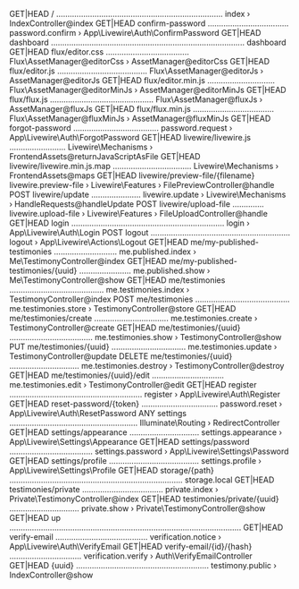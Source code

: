 GET|HEAD / .......................................................................... index › IndexController@index
GET|HEAD confirm-password .................................... password.confirm › App\Livewire\Auth\ConfirmPassword
GET|HEAD dashboard ...................................................................................... dashboard
GET|HEAD flux/editor.css ..................................... Flux\AssetManager@editorCss › AssetManager@editorCss
GET|HEAD flux/editor.js ........................................ Flux\AssetManager@editorJs › AssetManager@editorJs
GET|HEAD flux/editor.min.js .............................. Flux\AssetManager@editorMinJs › AssetManager@editorMinJs
GET|HEAD flux/flux.js .............................................. Flux\AssetManager@fluxJs › AssetManager@fluxJs
GET|HEAD flux/flux.min.js .................................... Flux\AssetManager@fluxMinJs › AssetManager@fluxMinJs
GET|HEAD forgot-password ...................................... password.request › App\Livewire\Auth\ForgotPassword
GET|HEAD livewire/livewire.js ......................... Livewire\Mechanisms › FrontendAssets@returnJavaScriptAsFile
GET|HEAD livewire/livewire.min.js.map ................................... Livewire\Mechanisms › FrontendAssets@maps
GET|HEAD livewire/preview-file/{filename} livewire.preview-file › Livewire\Features › FilePreviewController@handle
POST livewire/update ...................... livewire.update › Livewire\Mechanisms › HandleRequests@handleUpdate
POST livewire/upload-file .............. livewire.upload-file › Livewire\Features › FileUploadController@handle
GET|HEAD login .................................................................... login › App\Livewire\Auth\Login
POST logout .............................................................. logout › App\Livewire\Actions\Logout
GET|HEAD me/my-published-testimonies ............................ me.published.index › Me\TestimonyController@index
GET|HEAD me/my-published-testimonies/{uuid} ....................... me.published.show › Me\TestimonyController@show
GET|HEAD me/testimonies .......................................... me.testimonies.index › TestimonyController@index
POST me/testimonies .......................................... me.testimonies.store › TestimonyController@store
GET|HEAD me/testimonies/create ................................. me.testimonies.create › TestimonyController@create
GET|HEAD me/testimonies/{uuid} ..................................... me.testimonies.show › TestimonyController@show
PUT me/testimonies/{uuid} ................................. me.testimonies.update › TestimonyController@update
DELETE me/testimonies/{uuid} ............................... me.testimonies.destroy › TestimonyController@destroy
GET|HEAD me/testimonies/{uuid}/edit ................................ me.testimonies.edit › TestimonyController@edit
GET|HEAD register ........................................................... register › App\Livewire\Auth\Register
GET|HEAD reset-password/{token} .................................. password.reset › App\Livewire\Auth\ResetPassword
ANY settings ......................................................... Illuminate\Routing › RedirectController
GET|HEAD settings/appearance ............................... settings.appearance › App\Livewire\Settings\Appearance
GET|HEAD settings/password ..................................... settings.password › App\Livewire\Settings\Password
GET|HEAD settings/profile ........................................ settings.profile › App\Livewire\Settings\Profile
GET|HEAD storage/{path} ............................................................................. storage.local
GET|HEAD testimonies/private .................................... private.index › Private\TestimonyController@index
GET|HEAD testimonies/private/{uuid} ............................... private.show › Private\TestimonyController@show
GET|HEAD up .......................................................................................................
GET|HEAD verify-email ......................................... verification.notice › App\Livewire\Auth\VerifyEmail
GET|HEAD verify-email/{id}/{hash} ................................ verification.verify › Auth\VerifyEmailController
GET|HEAD {uuid} ........................................................... testimony.public › IndexController@show
